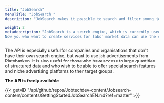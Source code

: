 ```yaml
---
title: "JobSearch"
menuTitle: "JobSearch "
description: "JobSearch makes it possible to search and filter among job advertisements published in the Swedish Public Employment Service's advertising platform Platsbanken."

weight: 2  
metadescription: "JobSearch is a search engine, which is currently used by, for example, Arbetsförmedlingen's Platsbanken to search for job advertisements.
Now you who want to create services for labor market data can use the search engine. read more "
---
```


The API is especially useful for companies and organisations that don't have their own search engine, but want to use job advertisements from Platsbanken. It is also useful for those who have access to large quantities of structured data and who wish to be able to offer special search features and niche advertising platforms to their target groups.

**The API is freely available.**


{{< getMD "/api/github/repos/Jobtechdev-content/Jobsearch-content/contents/GettingStartedJobSearchEN.md?ref=master" >}}